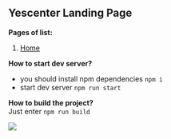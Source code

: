 ## Yescenter Landing Page

**Pages of list:** 

 1. [Home](https://pashkes.github.io/yescenter-landing)
 
**How to start dev server?**  
 - you should install npm dependencies `npm i`
 - start dev server `npm run start`
 
**How to build the project?**  
Just enter  `npm run build`

![
](https://lh3.googleusercontent.com/WHT3JCOrXJVP-uYvLUd80uJni2QsaZlWJ0S_jl7Bn8-JgqodJ3YVGifPfudrT1urQHtJkGpwonUg=s800 "preview")
